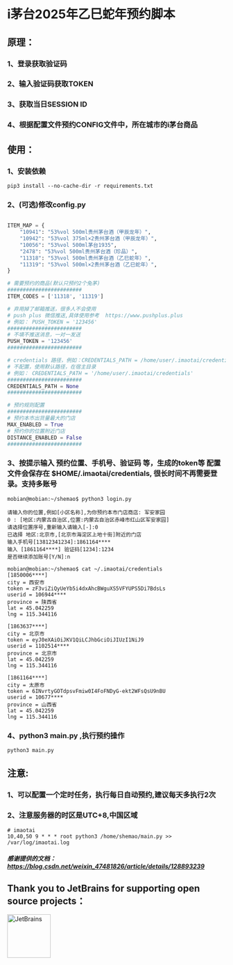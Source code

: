 
# i茅台2025年乙巳蛇年预约脚本
## 原理：
### 1、登录获取验证码
### 2、输入验证码获取TOKEN
### 3、获取当日SESSION ID
### 4、根据配置文件预约CONFIG文件中，所在城市的i茅台商品

## 使用：

### 1、安装依赖
```shell
pip3 install --no-cache-dir -r requirements.txt
```

### 2、(可选)修改config.py 
```python

ITEM_MAP = {
    "10941": "53%vol 500ml贵州茅台酒（甲辰龙年）",
    "10942": "53%vol 375ml×2贵州茅台酒（甲辰龙年）",
    "10056": "53%vol 500ml茅台1935",
    "2478": "53%vol 500ml贵州茅台酒（珍品）",
    "11318": "53%vol 500ml贵州茅台酒（乙巳蛇年）",
    "11319": "53%vol 500ml×2贵州茅台酒（乙巳蛇年）",
}

# 需要预约的商品(默认只预约2个兔茅)
########################
ITEM_CODES = ['11318', '11319']

# 弃用掉了邮箱推送，很多人不会使用
# push plus 微信推送,具体使用参考  https://www.pushplus.plus
# 例如： PUSH_TOKEN = '123456'
########################
# 不填不推送消息，一对一发送
PUSH_TOKEN = '123456'
########################

# credentials 路径，例如：CREDENTIALS_PATH = /home/user/.imaotai/credentials
# 不配置，使用默认路径，在宿主目录
# 例如： CREDENTIALS_PATH = '/home/user/.imaotai/credentials'
########################
CREDENTIALS_PATH = None
########################

# 预约规则配置
########################
# 预约本市出货量最大的门店
MAX_ENABLED = True
# 预约你的位置附近门店
DISTANCE_ENABLED = False
########################

```

### 3、按提示输入 预约位置、手机号、验证码 等，生成的token等 配置文件会保存在 $HOME/.imaotai/credentials, 很长时间不再需要登录。支持多账号
```shell
mobian@mobian:~/shemao$ python3 login.py

请输入你的位置,例如[小区名称],为你预约本市门店商店: 军安家园
0 : [地区:内蒙古自治区,位置:内蒙古自治区赤峰市红山区军安家园]
请选择位置序号,重新输入请输入[-]:0
已选择 地区:北京市,[北京市海淀区上地十街]附近的门店
输入手机号[13812341234]:1861164****
输入 [1861164****] 验证码[1234]:1234
是否继续添加账号[Y/N]:n

```
```shell
mobian@mobian:~/shemao$ cat ~/.imaotai/credentials 
[1850006****]
city = 西安市
token = zF3viZiQyUeYb5i4dxAhcBWguXS5VFYUPS5Di7BdsLs
userid = 106944****
province = 陕西省
lat = 45.042259
lng = 115.344116

[1863637****]
city = 北京市
token = eyJ0eXAiOiJKV1QiLCJhbGciOiJIUzI1NiJ9
userid = 1102514****
province = 北京市
lat = 45.042259
lng = 115.344116

[1861164****]
city = 太原市
token = 6INvrtyGOTdpsvFmiw0I4FoFNDyG-ekt2WFsQsU9nBU
userid = 10677****
province = 山西省
lat = 45.042259
lng = 115.344116
```

### 4、python3 main.py ,执行预约操作
```shell
python3 main.py
```

## 注意:
### 1、可以配置一个定时任务，执行每日自动预约,建议每天多执行2次
### 2、注意服务器的时区是UTC+8,中国区域
```shell
# imaotai
10,40,50 9 * * * root python3 /home/shemao/main.py >> /var/log/imaotai.log
```
##### 感谢提供的文档：https://blog.csdn.net/weixin_47481826/article/details/128893239

## Thank you to JetBrains for supporting open source projects：
<a href="https://jb.gg/OpenSourceSupport">
  <img src="https://user-images.githubusercontent.com/8643542/160519107-199319dc-e1cf-4079-94b7-01b6b8d23aa6.png" align="left" height="100" width="100"  alt="JetBrains">
</a>

